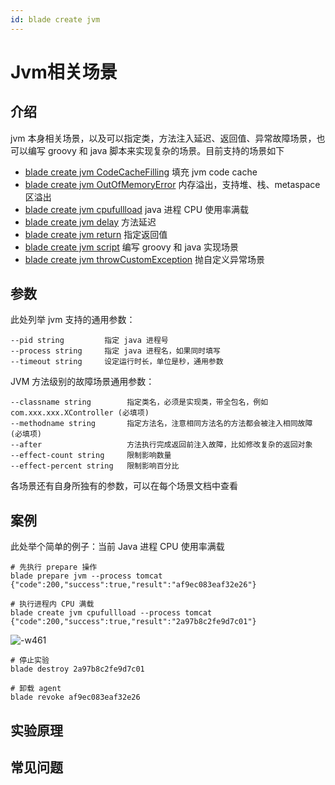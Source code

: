 ```yaml
---
id: blade create jvm
---
```


# Jvm相关场景
## 介绍
jvm 本身相关场景，以及可以指定类，方法注入延迟、返回值、异常故障场景，也可以编写 groovy 和 java 脚本来实现复杂的场景。目前支持的场景如下
* [blade create jvm CodeCacheFilling](blade_create_jvm_CodeCacheFilling.md) 填充 jvm code cache
* [blade create jvm OutOfMemoryError](blade_create_jvm_OutOfMemoryError.md) 内存溢出，支持堆、栈、metaspace 区溢出
* [blade create jvm cpufullload](blade_create_jvm_cpufullload.md) java 进程 CPU 使用率满载
* [blade create jvm delay](blade_create_jvm_delay.md) 方法延迟
* [blade create jvm return](blade_create_jvm_return.md) 指定返回值
* [blade create jvm script](blade_create_jvm_script.md) 编写 groovy 和 java 实现场景
* [blade create jvm throwCustomException](blade_create_jvm_throwCustomException.md) 抛自定义异常场景

## 参数
此处列举 jvm 支持的通用参数：
```
--pid string         指定 java 进程号
--process string     指定 java 进程名，如果同时填写
--timeout string     设定运行时长，单位是秒，通用参数
```

JVM 方法级别的故障场景通用参数：
```
--classname string        指定类名，必须是实现类，带全包名，例如 com.xxx.xxx.XController (必填项)
--methodname string       指定方法名，注意相同方法名的方法都会被注入相同故障 (必填项)
--after                   方法执行完成返回前注入故障，比如修改复杂的返回对象
--effect-count string     限制影响数量
--effect-percent string   限制影响百分比
```

各场景还有自身所独有的参数，可以在每个场景文档中查看

## 案例
此处举个简单的例子：当前 Java 进程 CPU 使用率满载
```
# 先执行 prepare 操作
blade prepare jvm --process tomcat
{"code":200,"success":true,"result":"af9ec083eaf32e26"}

# 执行进程内 CPU 满载
blade create jvm cpufullload --process tomcat
{"code":200,"success":true,"result":"2a97b8c2fe9d7c01"}
```

<!-- 这里验证结果图片 -->

<!-- 验证结果： -->


![-w461](/img/doc-image/15756201454147/15758721082138.jpg)

```
# 停止实验
blade destroy 2a97b8c2fe9d7c01

# 卸载 agent
blade revoke af9ec083eaf32e26
```

## 实验原理

## 常见问题